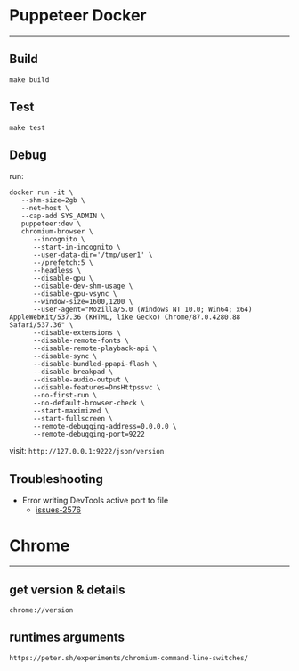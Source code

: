 # Puppeteer Docker
---

## Build
  `make build`

## Test
  `make test`
  
## Debug
   run: 

   ```
   docker run -it \
      --shm-size=2gb \
      --net=host \
      --cap-add SYS_ADMIN \
      puppeteer:dev \
      chromium-browser \
         --incognito \
         --start-in-incognito \
         --user-data-dir='/tmp/user1' \
         --/prefetch:5 \
         --headless \
         --disable-gpu \
         --disable-dev-shm-usage \
         --disable-gpu-vsync \
         --window-size=1600,1200 \
         --user-agent="Mozilla/5.0 (Windows NT 10.0; Win64; x64) AppleWebKit/537.36 (KHTML, like Gecko) Chrome/87.0.4280.88 Safari/537.36" \
         --disable-extensions \
         --disable-remote-fonts \
         --disable-remote-playback-api \
         --disable-sync \
         --disable-bundled-ppapi-flash \
         --disable-breakpad \
         --disable-audio-output \
         --disable-features=DnsHttpssvc \
         --no-first-run \
         --no-default-browser-check \
         --start-maximized \
         --start-fullscreen \
         --remote-debugging-address=0.0.0.0 \
         --remote-debugging-port=9222
   ```

  visit: `http://127.0.0.1:9222/json/version`


## Troubleshooting
 + Error writing DevTools active port to file
    - [issues-2576](https://github.com/puppeteer/puppeteer/issues/2576)

# Chrome
---

## get version & details
  `chrome://version`

## runtimes arguments
  `https://peter.sh/experiments/chromium-command-line-switches/`
